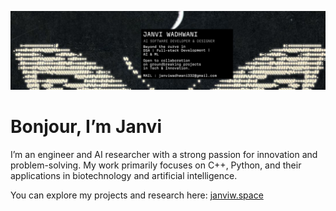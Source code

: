 ![](./FLY.png)

# Bonjour, I’m Janvi
I’m an engineer and AI researcher with a strong passion for innovation and problem-solving. My work primarily focuses on C++, Python, and their applications in biotechnology and artificial intelligence.

You can explore my projects and research here: [janviw.space](https://janviw.space)
